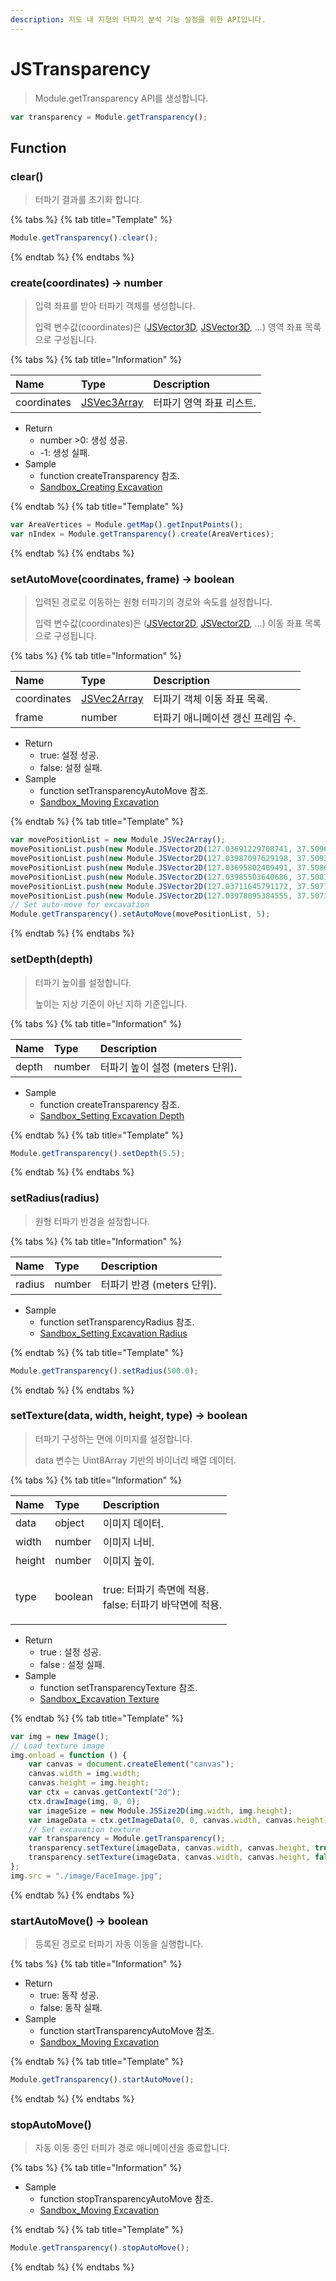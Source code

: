 ```yaml
---
description: 지도 내 지형의 터파기 분석 기능 설정을 위한 API입니다.
---
```


# JSTransparency

> Module.getTransparency API를 생성합니다.

```javascript
var transparency = Module.getTransparency();
```

## Function

### clear()

> 터파기 결과를 초기화 합니다.

{% tabs %}
{% tab title="Template" %}

```javascript
Module.getTransparency().clear();
```

{% endtab %}
{% endtabs %}

### create(coordinates) → number

> 입력 좌표를 받아 터파기 객체를 생성합니다.
>
> 입력 변수값(coordinates)은 ([JSVector3D](../core/jsvector3d.md), [JSVector3D](../core/jsvector3d.md), ...) 영역 좌표 목록으로 구성됩니다.

{% tabs %}
{% tab title="Information" %}

| Name        | Type                                  | Description              |
| :---------- | :------------------------------------ | :----------------------- |
| coordinates | [JSVec3Array](../core/jsvec3array.md) | 터파기 영역 좌표 리스트. |

-   Return
    -   number >0: 생성 성공.
    -   -1: 생성 실패.
-   Sample
    -   function createTransparency 참조.
    -   [Sandbox_Creating Excavation](https://sandbox.egiscloud.com/code/main.do?id=analysis_transparency_create)

{% endtab %}
{% tab title="Template" %}

```javascript
var AreaVertices = Module.getMap().getInputPoints();
var nIndex = Module.getTransparency().create(AreaVertices);
```

{% endtab %}
{% endtabs %}

### setAutoMove(coordinates, frame) → boolean

> 입력된 경로로 이동하는 원형 터파기의 경로와 속도를 설정합니다.
>
> 입력 변수값(coordinates)은 ([JSVector2D](../core/jsvector3d.md), [JSVector2D](../core/jsvector3d.md), ...) 이동 좌표 목록으로 구성됩니다.

{% tabs %}
{% tab title="Information" %}

| Name        | Type                                  | Description                       |
| :---------- | :------------------------------------ | :-------------------------------- |
| coordinates | [JSVec2Array](../core/jsvec2array.md) | 터파기 객체 이동 좌표 목록.       |
| frame       | number                                | 터파기 애니메이션 갱신 프레임 수. |

-   Return
    -   true: 설정 성공.
    -   false: 설정 실패.
-   Sample
    -   function setTransparencyAutoMove 참조.
    -   [Sandbox_Moving Excavation](https://sandbox.egiscloud.com/code/main.do?id=analysis_transparency_move)

{% endtab %}
{% tab title="Template" %}

```javascript
var movePositionList = new Module.JSVec2Array();
movePositionList.push(new Module.JSVector2D(127.03691229708741, 37.509635136930626));
movePositionList.push(new Module.JSVector2D(127.03987097629198, 37.50932526196098));
movePositionList.push(new Module.JSVector2D(127.03695802409491, 37.50865005215346));
movePositionList.push(new Module.JSVector2D(127.03985503640686, 37.50816724210336));
movePositionList.push(new Module.JSVector2D(127.03711645791172, 37.50779863443866));
movePositionList.push(new Module.JSVector2D(127.03978095384555, 37.50738212410067));
// Set auto-move for excavation
Module.getTransparency().setAutoMove(movePositionList, 5);
```

{% endtab %}
{% endtabs %}

### setDepth(depth)

> 터파기 높이를 설정합니다.
>
> 높이는 지상 기준이 아닌 지하 기준입니다.

{% tabs %}
{% tab title="Information" %}

| Name  | Type   | Description                     |
| :---- | :----- | :------------------------------ |
| depth | number | 터파기 높이 설정 (meters 단위). |

-   Sample
    -   function createTransparency 참조.
    -   [Sandbox_Setting Excavation Depth](https://sandbox.egiscloud.com/code/main.do?id=analysis_transparency_depth)

{% endtab %}
{% tab title="Template" %}

```javascript
Module.getTransparency().setDepth(5.5);
```

{% endtab %}
{% endtabs %}

### setRadius(radius)

> 원형 터파기 반경을 설정합니다.

{% tabs %}
{% tab title="Information" %}

| Name   | Type   | Description                |
| :----- | :----- | :------------------------- |
| radius | number | 터파기 반경 (meters 단위). |

-   Sample
    -   function setTransparencyRadius 참조.
    -   [Sandbox_Setting Excavation Radius](https://sandbox.egiscloud.com/code/main.do?id=analysis_transparency_radius)

{% endtab %}
{% tab title="Template" %}

```javascript
Module.getTransparency().setRadius(500.0);
```

{% endtab %}
{% endtabs %}

### setTexture(data, width, height, type) → boolean

> 터파기 구성하는 면에 이미지를 설정합니다.
>
> data 변수는 Uint8Array 기반의 바이너리 배열 데이터.

{% tabs %}
{% tab title="Information" %}

| Name   | Type    | Description                                                      |
| :----- | :------ | :--------------------------------------------------------------- |
| data   | object  | 이미지 데이터.                                                   |
| width  | number  | 이미지 너비.                                                     |
| height | number  | 이미지 높이.                                                     |
| type   | boolean | <p>true: 터파기 측면에 적용.<br>false: 터파기 바닥면에 적용.</p> |

-   Return
    -   true : 설정 성공.
    -   false : 설정 실패.
-   Sample
    -   function setTransparencyTexture 참조.
    -   [Sandbox_Excavation Texture](https://sandbox.egiscloud.com/code/main.do?id=analysis_transparency_texture)

{% endtab %}
{% tab title="Template" %}

```javascript
var img = new Image();
// Load texture image
img.onload = function () {
    var canvas = document.createElement("canvas");
    canvas.width = img.width;
    canvas.height = img.height;
    var ctx = canvas.getContext("2d");
    ctx.drawImage(img, 0, 0);
    var imageSize = new Module.JSSize2D(img.width, img.height);
    var imageData = ctx.getImageData(0, 0, canvas.width, canvas.height).data;
    // Set excavation texture
    var transparency = Module.getTransparency();
    transparency.setTexture(imageData, canvas.width, canvas.height, true); // floor texture
    transparency.setTexture(imageData, canvas.width, canvas.height, false); // wall texture
};
img.src = "./image/FaceImage.jpg";
```

{% endtab %}
{% endtabs %}

### startAutoMove() → boolean

> 등록된 경로로 터파기 자동 이동을 실행합니다.

{% tabs %}
{% tab title="Information" %}

-   Return
    -   true: 동작 성공.
    -   false: 동작 실패.
-   Sample
    -   function startTransparencyAutoMove 참조.
    -   [Sandbox_Moving Excavation](https://sandbox.egiscloud.com/code/main.do?id=analysis_transparency_move)

{% endtab %}
{% tab title="Template" %}

```javascript
Module.getTransparency().startAutoMove();
```

{% endtab %}
{% endtabs %}

### stopAutoMove()

> 자동 이동 중인 터피가 경로 애니메이션을 종료합니다.

{% tabs %}
{% tab title="Information" %}

-   Sample
    -   function stopTransparencyAutoMove 참조.
    -   [Sandbox_Moving Excavation](https://sandbox.egiscloud.com/code/main.do?id=analysis_transparency_move)

{% endtab %}
{% tab title="Template" %}

```javascript
Module.getTransparency().stopAutoMove();
```

{% endtab %}
{% endtabs %}
